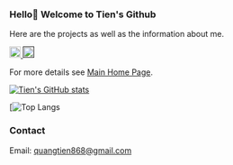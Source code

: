 ### Hello👋 Welcome to Tien's Github 

Here are the projects as well as the information about me.

<p> 

  <a href="mailto:quangtien868@gmail.com"> <img src="https://img.shields.io/badge/Email-Gmail-blue" height="20px" alt="Email">
  <a href=""> <img src="https://img.shields.io/badge/Use-Python-0076ab?style=plastic&logo=Python&logoColor=ffffff" height="20px"> </a>
</p>
  
For more details see [Main Home Page](https://qtsho.github.io/tientran.github.io/).


[![Tien's GitHub stats](https://github-readme-stats.vercel.app/api?username=Qtsho)](https://github.com/Qtsho/github-readme-stats)


[![Top Langs]()

### Contact

Email: quangtien868@gmail.com


